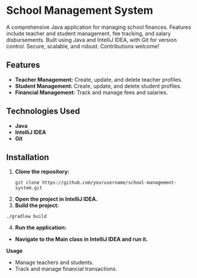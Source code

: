 # School Management System

A comprehensive Java application for managing school finances. Features include teacher and student management, fee tracking, and salary disbursements. Built using Java and IntelliJ IDEA, with Git for version control. Secure, scalable, and robust. Contributions welcome!

## Features
- **Teacher Management:** Create, update, and delete teacher profiles.
- **Student Management:** Create, update, and delete student profiles.
- **Financial Management:** Track and manage fees and salaries.

## Technologies Used
- **Java**
- **IntelliJ IDEA**
- **Git**

## Installation
1. **Clone the repository:**
   ```
   git clone https://github.com/yourusername/school-management-system.git
   ```
2. **Open the project in IntelliJ IDEA.**
3. **Build the project:**
  ```
  ./gradlew build
  ```
4. **Run the application:**
-  **Navigate to the Main class in IntelliJ IDEA and run it.**

**Usage**
- Manage teachers and students.
- Track and manage financial transactions.
